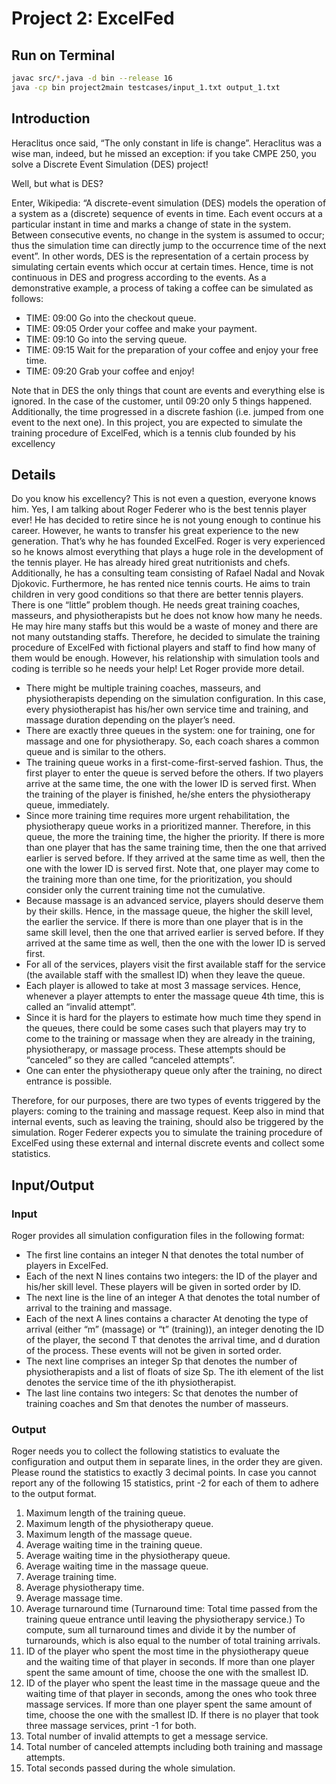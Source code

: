 # Project 2: ExcelFed



## Run on Terminal

```sh
javac src/*.java -d bin --release 16
java -cp bin project2main testcases/input_1.txt output_1.txt
```



## Introduction

Heraclitus once said, “The only constant in life is change”. Heraclitus was a wise man, indeed,
but he missed an exception: if you take CMPE 250, you solve a Discrete Event Simulation
(DES) project!

Well, but what is DES?

Enter, Wikipedia: “A discrete-event simulation (DES) models the operation of a system as
a (discrete) sequence of events in time. Each event occurs at a particular instant in time and
marks a change of state in the system. Between consecutive events, no change in the system
is assumed to occur; thus the simulation time can directly jump to the occurrence time of
the next event”. In other words, DES is the representation of a certain process by simulating
certain events which occur at certain times. Hence, time is not continuous in DES and progress
according to the events. As a demonstrative example, a process of taking a coffee can be
simulated as follows:

- TIME: 09:00 Go into the checkout queue.
- TIME: 09:05 Order your coffee and make your payment.
- TIME: 09:10 Go into the serving queue.
- TIME: 09:15 Wait for the preparation of your coffee and enjoy your free time.
- TIME: 09:20 Grab your coffee and enjoy!

Note that in DES the only things that count are events and everything else is ignored. In
the case of the customer, until 09:20 only 5 things happened. Additionally, the time progressed
in a discrete fashion (i.e. jumped from one event to the next one).
In this project, you are expected to simulate the training procedure of ExcelFed,
which is a tennis club founded by his excellency



## Details

Do you know his excellency? This is not even a question, everyone knows him. Yes, I am talking
about Roger Federer who is the best tennis player ever! He has decided to retire since he is
not young enough to continue his career. However, he wants to transfer his great experience to
the new generation. That’s why he has founded ExcelFed.
Roger is very experienced so he knows almost everything that plays a huge role in the development
of the tennis player. He has already hired great nutritionists and chefs. Additionally,
he has a consulting team consisting of Rafael Nadal and Novak Djokovic. Furthermore, he has
rented nice tennis courts. He aims to train children in very good conditions so that there are
better tennis players.
There is one “little” problem though. He needs great training coaches, masseurs, and
physiotherapists but he does not know how many he needs. He may hire many staffs but this
would be a waste of money and there are not many outstanding staffs. Therefore, he decided
to simulate the training procedure of ExcelFed with fictional players and staff to
find how many of them would be enough. However, his relationship with simulation tools
and coding is terrible so he needs your help! Let Roger provide more detail.

- There might be multiple training coaches, masseurs, and physiotherapists depending on
    the simulation configuration. In this case, every physiotherapist has his/her own service
    time and training, and massage duration depending on the player’s need.
- There are exactly three queues in the system: one for training, one for massage and one
    for physiotherapy. So, each coach shares a common queue and is similar to the others.
- The training queue works in a first-come-first-served fashion. Thus, the first player to
    enter the queue is served before the others. If two players arrive at the same time, the
    one with the lower ID is served first. When the training of the player is finished, he/she
    enters the physiotherapy queue, immediately.
- Since more training time requires more urgent rehabilitation, the physiotherapy queue works
    in a prioritized manner. Therefore, in this queue, the more the training time, the
    higher the priority. If there is more than one player that has the same training
    time, then the one that arrived earlier is served before. If they arrived at the same time
    as well, then the one with the lower ID is served first. Note that, one player may come
    to the training more than one time, for the prioritization, you should consider only the
    current training time not the cumulative.
- Because massage is an advanced service, players should deserve them by their skills.
    Hence, in the massage queue, the higher the skill level, the earlier the service. If
    there is more than one player that is in the same skill level, then the one that arrived
    earlier is served before. If they arrived at the same time as well, then the one with the
    lower ID is served first.
- For all of the services, players visit the first available staff for the service (the available
    staff with the smallest ID) when they leave the queue.
- Each player is allowed to take at most 3 massage services. Hence, whenever a player
    attempts to enter the massage queue 4th time, this is called an “invalid attempt”.
- Since it is hard for the players to estimate how much time they spend in the queues,
    there could be some cases such that players may try to come to the training or massage
    when they are already in the training, physiotherapy, or massage process. These attempts
    should be “canceled” so they are called “canceled attempts”.
- One can enter the physiotherapy queue only after the training, no direct entrance is
    possible.

Therefore, for our purposes, there are two types of events triggered by the players: coming
to the training and massage request. Keep also in mind that internal events, such as leaving
the training, should also be triggered by the simulation. Roger Federer expects you to simulate
the training procedure of ExcelFed using these external and internal discrete events and collect
some statistics.



## Input/Output


### Input

Roger provides all simulation configuration files in the following format:

- The first line contains an integer N that denotes the total number of players in ExcelFed.
- Each of the next N lines contains two integers: the ID of the player and his/her skill level.
    These players will be given in sorted order by ID.
- The next line is the line of an integer A that denotes the total number of arrival to the
    training and massage.
- Each of the next A lines contains a character At denoting the type of arrival (either
    “m” (massage) or “t” (training)), an integer denoting the ID of the player, the second T
    that denotes the arrival time, and d duration of the process. These events will not be
    given in sorted order.
- The next line comprises an integer Sp that denotes the number of physiotherapists and
    a list of floats of size Sp. The ith element of the list denotes the service time of the ith
    physiotherapist.
- The last line contains two integers: Sc that denotes the number of training coaches and
    Sm that denotes the number of masseurs.


### Output

Roger needs you to collect the following statistics to evaluate the configuration and output
them in separate lines, in the order they are given. Please round the statistics to exactly 3
decimal points. In case you cannot report any of the following 15 statistics, print -2 for each
of them to adhere to the output format.

1. Maximum length of the training queue.
2. Maximum length of the physiotherapy queue.
3. Maximum length of the massage queue.
4. Average waiting time in the training queue.
5. Average waiting time in the physiotherapy queue.
6. Average waiting time in the massage queue.
7. Average training time.
8. Average physiotherapy time.
9. Average massage time.
10. Average turnaround time (Turnaround time: Total time passed from the training queue
entrance until leaving the physiotherapy service.) To compute, sum all turnaround times
and divide it by the number of turnarounds, which is also equal to the number of total
training arrivals.
11. ID of the player who spent the most time in the physiotherapy queue and the waiting
time of that player in seconds. If more than one player spent the same amount of time,
choose the one with the smallest ID.
12. ID of the player who spent the least time in the massage queue and the waiting time of
that player in seconds, among the ones who took three massage services. If more than
one player spent the same amount of time, choose the one with the smallest ID. If there
is no player that took three massage services, print -1 for both.
13. Total number of invalid attempts to get a message service.
14. Total number of canceled attempts including both training and massage attempts.
15. Total seconds passed during the whole simulation.
